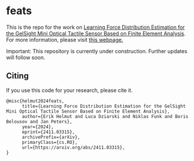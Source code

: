 # feats

This is the repo for the work on [Learning Force Distribution Estimation for the GelSight Mini Optical Tactile Sensor Based on Finite Element Analysis](https://arxiv.org/abs/2411.03315). For more information, please visit [this webpage.](https://feats-ai.github.io/) 

Important: This repository is currently under construction. Further updates will follow soon.


## Citing
If you use this code for your research, please cite it.
```
@misc{helmut2024feats,
      title={Learning Force Distribution Estimation for the GelSight Mini Optical Tactile Sensor Based on Finite Element Analysis},
      author={Erik Helmut and Luca Dziarski and Niklas Funk and Boris Belousov and Jan Peters},
      year={2024},
      eprint={2411.03315},
      archivePrefix={arXiv},
      primaryClass={cs.RO},
      url={https://arxiv.org/abs/2411.03315},
}
```
